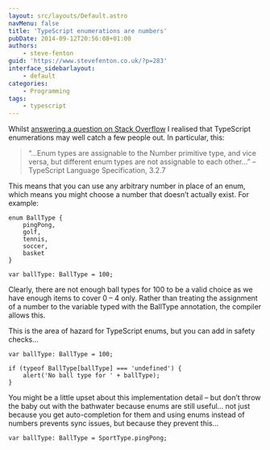```yaml
---
layout: src/layouts/Default.astro
navMenu: false
title: 'TypeScript enumerations are numbers'
pubDate: 2014-09-12T20:56:08+01:00
authors:
    - steve-fenton
guid: 'https://www.stevefenton.co.uk/?p=283'
interface_sidebarlayout:
    - default
categories:
    - Programming
tags:
    - typescript
---
```


Whilst [answering a question on Stack Overflow](http://stackoverflow.com/q/25762823/75525) I realised that TypeScript enumerations may well catch a few people out. In particular, this:

> “…Enum types are assignable to the Number primitive type, and vice versa, but different enum types are not assignable to each other…” – TypeScript Language Specification, 3.2.7

This means that you can use any arbitrary number in place of an enum, which means you might choose a number that doesn’t actually exist. For example:

```
enum BallType {
    pingPong,
    golf,
    tennis,
    soccer,
    basket
}

var ballType: BallType = 100;
```
Clearly, there are not enough ball types for 100 to be a valid choice as we have enough items to cover 0 – 4 only. Rather than treating the assignment of a number to the variable typed with the BallType annotation, the compiler allows this.

This is the area of hazard for TypeScript enums, but you can add in safety checks…

```
var ballType: BallType = 100;

if (typeof BallType[ballType] === 'undefined') {
    alert('No ball type for ' + ballType);
}
```
You might be a little upset about this implementation detail – but don’t throw the baby out with the bathwater because enums are still useful… not just because you get auto-completion for them and using enums instead of numbers prevents sync issues, but because they prevent this…

```
var ballType: BallType = SportType.pingPong;
```